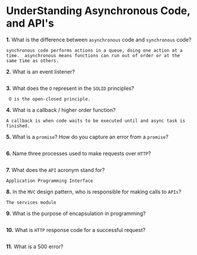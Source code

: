 # UnderStanding Asynchronous Code, and API's

**1.** What is the difference between `asynchronous` code and `synchronous` code?
<!-- enter you answer in the space below -->
```
synchronous code performs actions in a queue, doing one action at a time.  asynchronous means functions can run out of order or at the same time as others.
```
**2.** What is an event listener?
<!-- enter you answer in the space below -->
```

```
**3.** What does the `O` represent in the `SOLID` principles?
<!-- enter you answer in the space below -->
```
 O is the open-closed principle.
```
**4.** What is a callback / higher order function?
<!-- enter you answer in the space below -->
```
A callback is when code waits to be executed until and async task is finished.
```
**5.** What is a `promise`? How do you capture an error from a `promise`?
<!-- enter you answer in the space below -->
```

```
**6.** Name three processes used to make requests over `HTTP`?
<!-- enter you answer in the space below -->
```

```
**7.** What does the `API` acronym stand for?
<!-- enter you answer in the space below -->
```
Application Programming Interface
```
**8.** In the `MVC` design pattern, who is responsible for making calls to `APIs`?
<!-- enter you answer in the space below -->
```
The services module
```
**9.** What is the purpose of encapsulation in programming?
<!-- enter you answer in the space below -->
```

```
**10.** What is `HTTP` response code for a successful request?
<!-- enter you answer in the space below -->
```

```
**11.** What is a 500 error?
<!-- enter you answer in the space below -->
```

```